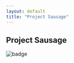 ```yaml
---
layout: default
title: "Project Sausage"
---
```


## Project Sausage

![badge](https://img.shields.io/endpoint?url=https://gist.githubusercontent.com/project-sausage/fdd1aa4f4bfcbedb3283509c568cb23e/raw/f3ebdfdb7709ed2218fbe7129d620233ffc95e38/sausage-status)
